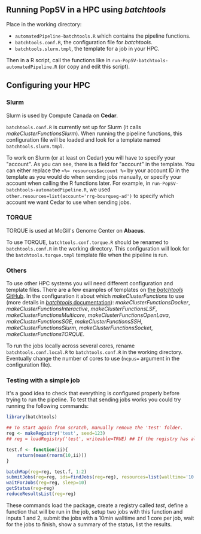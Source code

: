 ## Running PopSV in a HPC using *batchtools*

Place in the working directory: 

- `automatedPipeline-batchtools.R` which contains the pipeline functions.
- `batchtools.conf.R`, the configuration file for *batchtools*.
- `batchtools.slurm.tmpl`, the template for a job in your HPC.

Then in a R script, call the functions like in `run-PopSV-batchtools-automatedPipeline.R` (or copy and edit this script).

## Configuring your HPC

### Slurm

Slurm is used by Compute Canada on **Cedar**.

`batchtools.conf.R` is currently set up for Slurm (it calls *makeClusterFunctionsSlurm*).
When running the pipeline functions, this configuration file will be loaded and look for a template named `batchtools.slurm.tmpl`.

To work on Slurm (or at least on Cedar) you will have to specify your "account".
As you can see, there is a field for "account" in the template.
You can either replace the `<%= resources$account %>` by your account ID in the template as you would do when sending jobs manually, or specify your account when calling the R functions later.
For example, in `run-PopSV-batchtools-automatedPipeline.R`, we used `other.resources=list(account='rrg-bourqueg-ad')` to specify which account we want Cedar to use when sending jobs.

### TORQUE

TORQUE is used at McGill's Genome Center on **Abacus**.

To use TORQUE, `batchtools.conf.torque.R` should be renamed to `batchtools.conf.R` in the working directory.
This configuration will look for the `batchtools.torque.tmpl` template file when the pipeline is run.

### Others

To use other HPC systems you will need different configuration and template files.
There are a few examples of templates on [the *batchtools* GitHub](https://github.com/mllg/batchtools/tree/master/inst/templates).
In the configuration it about which *makeClusterFunctions* to use (more details in [*batchtools* documentation](https://mllg.github.io/batchtools/articles/batchtools.html)):  *makeClusterFunctionsDocker*, *makeClusterFunctionsInteractive*, *makeClusterFunctionsLSF*, *makeClusterFunctionsMulticore*, *makeClusterFunctionsOpenLava*, *makeClusterFunctionsSGE*, *makeClusterFunctionsSSH*, *makeClusterFunctionsSlurm*, *makeClusterFunctionsSocket*, *makeClusterFunctionsTORQUE*.

To run the jobs locally across several cores, rename `batchtools.conf.local.R` to `batchtools.conf.R` in the working directory. 
Eventually change the number of cores to use (`ncpus=` argument in the configuration file).

### Testing with a simple job

It's a good idea to check that everything is configured properly before trying to run the pipeline.
To test that sending jobs works you could try running the following commands:

```r
library(batchtools)

## To start again from scratch, manually remove the 'test' folder.
reg <- makeRegistry('test', seed=123)
## reg = loadRegistry('test', writeable=TRUE) ## If the registry has already been created before

test.f <- function(ii){
	return(mean(rnorm(10,ii)))
}

batchMap(reg=reg, test.f, 1:2)
submitJobs(reg=reg, ids=findJobs(reg=reg), resources=list(walltime='10:00', cores=1))
waitForJobs(reg=reg, sleep=10)
getStatus(reg=reg)
reduceResultsList(reg=reg)
```

These commands load the package, create a registry called *test*, define a function that will be run in the job, setup two jobs with this function and inputs 1 and 2, submit the jobs with a 10min walltime and 1 core per job, wait for the jobs to finish, show a summary of the status, list the results.
